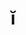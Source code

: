 ---
title: "ĭ"
layout: revealjs-phonics
script:
- "/ĭ/"
examples:
- kit 
- bit 
- hit 
- it 
- gym 
- gymnastic 
- dysfunction
---